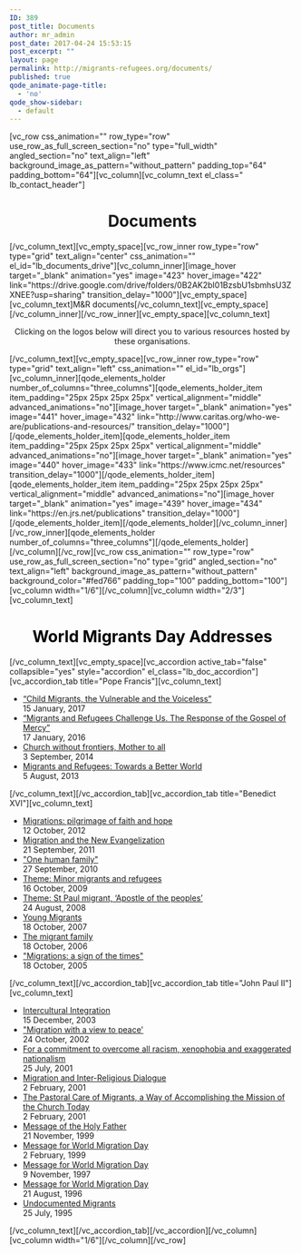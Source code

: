 ```yaml
---
ID: 389
post_title: Documents
author: mr_admin
post_date: 2017-04-24 15:53:15
post_excerpt: ""
layout: page
permalink: http://migrants-refugees.org/documents/
published: true
qode_animate-page-title:
  - 'no'
qode_show-sidebar:
  - default
---
```

[vc_row css_animation="" row_type="row" use_row_as_full_screen_section="no" type="full_width" angled_section="no" text_align="left" background_image_as_pattern="without_pattern" padding_top="64" padding_bottom="64"][vc_column][vc_column_text el_class=" lb_contact_header"]
<h1 style="text-align: center;">Documents</h1>
[/vc_column_text][vc_empty_space][vc_row_inner row_type="row" type="grid" text_align="center" css_animation="" el_id="lb_documents_drive"][vc_column_inner][image_hover target="_blank" animation="yes" image="423" hover_image="422" link="https://drive.google.com/drive/folders/0B2AK2bI01BzsbU1sbmhsU3ZXNEE?usp=sharing" transition_delay="1000"][vc_empty_space][vc_column_text]M&amp;R documents[/vc_column_text][vc_empty_space][/vc_column_inner][/vc_row_inner][vc_empty_space][vc_column_text]
<p style="text-align: center;">Clicking on the logos below will direct you to various resources hosted by these organisations.</p>
[/vc_column_text][vc_empty_space][vc_row_inner row_type="row" type="grid" text_align="left" css_animation="" el_id="lb_orgs"][vc_column_inner][qode_elements_holder number_of_columns="three_columns"][qode_elements_holder_item item_padding="25px 25px 25px 25px" vertical_alignment="middle" advanced_animations="no"][image_hover target="_blank" animation="yes" image="441" hover_image="432" link="http://www.caritas.org/who-we-are/publications-and-resources/" transition_delay="1000"][/qode_elements_holder_item][qode_elements_holder_item item_padding="25px 25px 25px 25px" vertical_alignment="middle" advanced_animations="no"][image_hover target="_blank" animation="yes" image="440" hover_image="433" link="https://www.icmc.net/resources" transition_delay="1000"][/qode_elements_holder_item][qode_elements_holder_item item_padding="25px 25px 25px 25px" vertical_alignment="middle" advanced_animations="no"][image_hover target="_blank" animation="yes" image="439" hover_image="434" link="https://en.jrs.net/publications" transition_delay="1000"][/qode_elements_holder_item][/qode_elements_holder][/vc_column_inner][/vc_row_inner][qode_elements_holder number_of_columns="three_columns"][/qode_elements_holder][/vc_column][/vc_row][vc_row css_animation="" row_type="row" use_row_as_full_screen_section="no" type="grid" angled_section="no" text_align="left" background_image_as_pattern="without_pattern" background_color="#fed766" padding_top="100" padding_bottom="100"][vc_column width="1/6"][/vc_column][vc_column width="2/3"][vc_column_text]
<h1 style="text-align: center;"><span style="color: #000000;">World Migrants Day Addresses</span></h1>
[/vc_column_text][vc_empty_space][vc_accordion active_tab="false" collapsible="yes" style="accordion" el_class="lb_doc_accordion"][vc_accordion_tab title="Pope Francis"][vc_column_text]
<ul>
 	<li><a class="lb_document_li_a" href="https://w2.vatican.va/content/francesco/en/messages/migration/documents/papa-francesco_20160908_world-migrants-day-2017.html">“Child Migrants, the Vulnerable and the Voiceless”</a>
<div class="lb_document_li_date">15 January, 2017</div></li>
 	<li><a class="lb_document_li_a" href="https://w2.vatican.va/content/francesco/en/messages/migration/documents/papa-francesco_20150912_world-migrants-day-2016.html">“Migrants and Refugees Challenge Us. The Response of the Gospel of Mercy”</a>
<div class="lb_document_li_date">17 January, 2016</div></li>
 	<li><a class="lb_document_li_a" href="https://w2.vatican.va/content/francesco/en/messages/migration/documents/papa-francesco_20140903_world-migrants-day-2015.html">Church without frontiers, Mother to all</a>
<div class="lb_document_li_date">3 September, 2014</div></li>
 	<li><a class="lb_document_li_a" href="https://w2.vatican.va/content/francesco/en/messages/migration/documents/papa-francesco_20130805_world-migrants-day.html">Migrants and Refugees: Towards a Better World</a>
<div class="lb_document_li_date">5 August, 2013</div></li>
</ul>
[/vc_column_text][/vc_accordion_tab][vc_accordion_tab title="Benedict XVI"][vc_column_text]
<ul>
 	<li><a class="lb_document_li_a" href="http://w2.vatican.va/content/benedict-xvi/en/messages/migration/documents/hf_ben-xvi_mes_20121012_world-migrants-day.html">Migrations: pilgrimage of faith and hope</a>
<div class="lb_document_li_date">12 October, 2012</div></li>
 	<li><a class="lb_document_li_a" href="http://w2.vatican.va/content/benedict-xvi/en/messages/migration/documents/hf_ben-xvi_mes_20110921_world-migrants-day.html">Migration and the New Evangelization</a>
<div class="lb_document_li_date">21 September, 2011</div></li>
 	<li><a class="lb_document_li_a" href="http://w2.vatican.va/content/benedict-xvi/en/messages/migration/documents/hf_ben-xvi_mes_20100927_world-migrants-day.html">"One human family"</a>
<div class="lb_document_li_date">27 September, 2010</div></li>
 	<li><a class="lb_document_li_a" href="http://w2.vatican.va/content/benedict-xvi/en/messages/migration/documents/hf_ben-xvi_mes_20091016_world-migrants-day.html">Theme: Minor migrants and refugees</a>
<div class="lb_document_li_date">16 October, 2009</div></li>
 	<li><a class="lb_document_li_a" href="http://w2.vatican.va/content/benedict-xvi/en/messages/migration/documents/hf_ben-xvi_mes_20080824_world-migrants-day.html">Theme: St Paul migrant, ‘Apostle of the peoples’</a>
<div class="lb_document_li_date">24 August, 2008</div></li>
 	<li><a class="lb_document_li_a" href="http://w2.vatican.va/content/benedict-xvi/en/messages/migration/documents/hf_ben-xvi_mes_20071018_world-migrants-day.html">Young Migrants</a>
<div class="lb_document_li_date">18 October, 2007</div></li>
 	<li><a class="lb_document_li_a" href="http://w2.vatican.va/content/benedict-xvi/en/messages/migration/documents/hf_ben-xvi_mes_20061018_world-migrants-day.html">The migrant family</a>
<div class="lb_document_li_date">18 October, 2006</div></li>
 	<li><a class="lb_document_li_a" href="http://w2.vatican.va/content/benedict-xvi/en/messages/migration/documents/hf_ben-xvi_mes_20051018_world-migrants-day.html">"Migrations: a sign of the times"</a>
<div class="lb_document_li_date">18 October, 2005</div></li>
</ul>
[/vc_column_text][/vc_accordion_tab][vc_accordion_tab title="John Paul II"][vc_column_text]
<ul>
 	<li><a class="lb_document_li_a" href="http://w2.vatican.va/content/john-paul-ii/en/messages/migration/documents/hf_jp-ii_mes_20041124_world-migration-day-2005.html">Intercultural Integration</a>
<div class="lb_document_li_date">15 December, 2003</div></li>
 	<li><a class="lb_document_li_a" href="http://w2.vatican.va/content/john-paul-ii/en/messages/migration/documents/hf_jp-ii_mes_20031223_world-migration-day-2004.html">"Migration with a view to peace'</a>
<div class="lb_document_li_date">24 October, 2002</div></li>
 	<li><a class="lb_document_li_a" href="http://w2.vatican.va/content/john-paul-ii/en/messages/migration/documents/hf_jp-ii_mes_20021202_world-migration-day-2003.html">For a commitment to overcome all racism, xenophobia and exaggerated nationalism</a>
<div class="lb_document_li_date">25 July, 2001</div></li>
 	<li><a class="lb_document_li_a" href="http://w2.vatican.va/content/john-paul-ii/en/messages/migration/documents/hf_jp-ii_mes_20011018_world-migration-day-2002.html">Migration and Inter-Religious Dialogue</a>
<div class="lb_document_li_date">2 February, 2001</div></li>
 	<li><a class="lb_document_li_a" href="http://w2.vatican.va/content/john-paul-ii/en/messages/migration/documents/hf_jp-ii_mes_20010213_world-migration-day-2001.html">The Pastoral Care of Migrants, a Way of Accomplishing the Mission of the Church Today</a>
<div class="lb_document_li_date">2 February, 2001</div></li>
 	<li><a class="lb_document_li_a" href="http://w2.vatican.va/content/john-paul-ii/en/messages/migration/documents/hf_jp-ii_mes_21111999_world-migration-day-2000.html">Message of the Holy Father</a>
<div class="lb_document_li_date">21 November, 1999</div></li>
 	<li><a class="lb_document_li_a" href="http://w2.vatican.va/content/john-paul-ii/en/messages/migration/documents/hf_jp-ii_mes_22021999_world-migration-day-1999.html">Message for World Migration Day</a>
<div class="lb_document_li_date">2 February, 1999</div></li>
 	<li><a class="lb_document_li_a" href="http://w2.vatican.va/content/john-paul-ii/en/messages/migration/documents/hf_jp-ii_mes_09111997_world-migration-day-1998.html">Message for World Migration Day</a>
<div class="lb_document_li_date">9 November, 1997</div></li>
 	<li><a class="lb_document_li_a" href="http://w2.vatican.va/content/john-paul-ii/en/messages/migration/documents/hf_jp-ii_mes_26081996_world-migration-day.html">Message for World Migration Day</a>
<div class="lb_document_li_date">21 August, 1996</div></li>
 	<li><a class="lb_document_li_a" href="http://w2.vatican.va/content/john-paul-ii/en/messages/migration/documents/hf_jp-ii_mes_25071995_undocumented_migrants.html">Undocumented Migrants</a>
<div class="lb_document_li_date">25 July, 1995</div></li>
</ul>
[/vc_column_text][/vc_accordion_tab][/vc_accordion][/vc_column][vc_column width="1/6"][/vc_column][/vc_row]